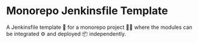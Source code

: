 # Monorepo Jenkinsfile Template

A Jenkinsfile template 📄 for a monorepo project 👨‍💻 where the modules can be integrated ⚙ and deployed 📦 independently.
